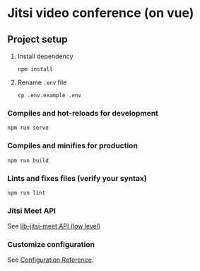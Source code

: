 # Jitsi video conference (on vue)

## Project setup
1. Install dependency 
    ```
    npm install
    ```

2. Rename ```.env``` file
    ```
    cp .env.example .env
    ```

### Compiles and hot-reloads for development
```
npm run serve
```

### Compiles and minifies for production
```
npm run build
```

### Lints and fixes files (verify your syntax)
```
npm run lint
```

### Jitsi Meet API
See [lib-jitsi-meet API (low level)](https://jitsi.github.io/handbook/docs/dev-guide/dev-guide-ljm-api)

### Customize configuration
See [Configuration Reference](https://cli.vuejs.org/config/).
